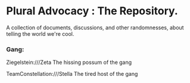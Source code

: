 # Plural Advocacy : The Repository.

A collection of documents, discussions, and other randomnesses, about telling the world we're cool.

### Gang:

Ziegelstein:///Zeta
The hissing possum of the gang

TeamConstellation:///Stella
The tired host of the gang

<!--
**Here are some ideas to get you started:**

🙋‍♀️ A short introduction - what is your organization all about?
🌈 Contribution guidelines - how can the community get involved?
👩‍💻 Useful resources - where can the community find your docs? Is there anything else the community should know?
🍿 Fun facts - what does your team eat for breakfast?
🧙 Remember, you can do mighty things with the power of [Markdown](https://docs.github.com/github/writing-on-github/getting-started-with-writing-and-formatting-on-github/basic-writing-and-formatting-syntax)
-->
